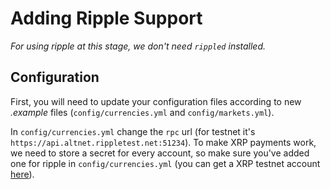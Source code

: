 # Adding Ripple Support

_For using ripple at this stage, we don't need `rippled` installed._

## Configuration

First, you will need to update your configuration files according to new _.example_ files (`config/currencies.yml` and `config/markets.yml`).

In `config/currencies.yml` change the `rpc` url (for testnet it's `https://api.altnet.rippletest.net:51234`). To make XRP payments work, we need to store a secret for every account, so make sure you've added one for ripple in `config/currencies.yml` (you can get a XRP testnet account [here](https://ripple.com/build/xrp-test-net/)).
